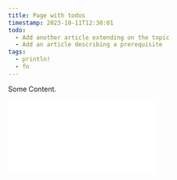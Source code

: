 ```yaml
---
title: Page with todos
timestamp: 2023-10-11T12:30:01
todo:
  - Add another article extending on the topic
  - Add an article describing a prerequisite
tags:
  - println!
  - fn
---
```


Some Content.

![](examples/hello_world.rs)
